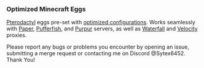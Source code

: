 ### Optimized Minecraft Eggs

[Pterodactyl](https://pterodactyl.io/) eggs pre-set with [optimized configurations](https://github.com/SytexMC/Minecraft-Server-Optimization/wiki). Works seamlessly with [Paper](https://papermc.io/), [Pufferfish](https://pufferfish.host/downloads), and [Purpur](https://purpurmc.org/) servers, as well as [Waterfall](https://papermc.io/downloads/waterfall) and [Velocity](https://papermc.io/downloads/velocity) proxies.

Please report any bugs or problems you encounter by opening an issue, submitting a merge request or contacting me on Discord @Sytex6452. Thank You!
